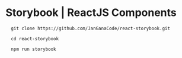 # Storybook | ReactJS Components

```
  git clone https://github.com/JanGanaCode/react-storybook.git
  
  cd react-storybook
  
  npm run storybook
```

